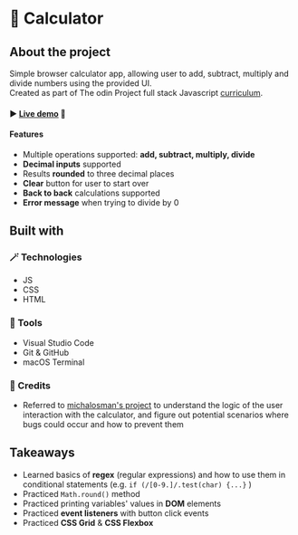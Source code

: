 # 🧮 Calculator


## About the project
Simple browser calculator app, allowing user to add, subtract, multiply and divide numbers using the provided UI.
<br>Created as part of The odin Project full stack Javascript <a href="https://www.theodinproject.com/lessons/javascript-library">curriculum</a>.

#### ► <a href="">Live demo</a> 👀

#### Features
- Multiple operations supported: **add, subtract, multiply, divide** 
- **Decimal inputs** supported
- Results **rounded** to three decimal places
- **Clear** button for user to start over
- **Back to back** calculations supported
- **Error message** when trying to divide by 0


## Built with
### 🪄 Technologies
- JS
- CSS
- HTML

### 🔧 Tools
- Visual Studio Code
- Git & GitHub
- macOS Terminal

### 💙 Credits
- Referred to <a href="https://github.com/michalosman/calculator">michalosman's project</a> to understand the logic of the user interaction with the calculator, and figure out potential scenarios where bugs could occur and how to prevent them


## Takeaways
- Learned basics of **regex** (regular expressions) and how to use them in conditional statements 
(e.g. `if (/[0-9.]/.test(char) {...}` )
- Practiced `Math.round()` method
- Practiced printing variables' values in **DOM** elements
- Practiced **event listeners** with button click events
- Practiced **CSS Grid** & **CSS Flexbox**
